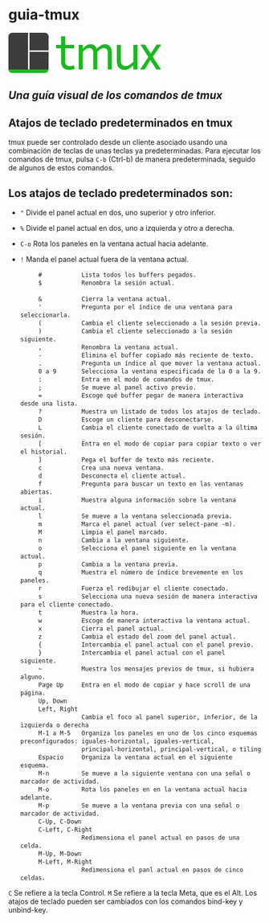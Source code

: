 # guia-tmux
![tmux logo](/img/tmux-logo-medium.png)
## _Una guía visual de los comandos de tmux_

## Atajos de teclado predeterminados en tmux

tmux puede ser controlado desde un cliente asociado usando una combinación de teclas de unas teclas ya predeterminadas.
Para ejecutar los comandos de tmux, pulsa `C-b` (Ctrl-b) de manera predeterminada, seguido de algunos de estos comandos.

## Los atajos de teclado predeterminados son:

* `"`           Divide el panel actual en dos, uno superior y otro inferior.
* `%`           Divide el panel actual en dos, uno a izquierda y otro a derecha.
* `C-o`         Rota los paneles en la ventana actual hacia adelante.
* `!`           Manda el panel actual fuera de la ventana actual.

           #           Lista todos los buffers pegados.
           $           Renombra la sesión actual.

           &           Cierra la ventana actual.
           '           Pregunta por el índice de una ventana para seleccionarla.
           (           Cambia el cliente seleccionado a la sesión previa.
           )           Cambia el cliente seleccionado a la sesión siguiente.
           ,           Renombra la ventana actual.
           -           Elimina el buffer copiado más reciente de texto.
           .           Pregunta un índice al que mover la ventana actual.
           0 a 9       Selecciona la ventana especificada de la 0 a la 9.
           :           Entra en el modo de comandos de tmux.
           ;           Se mueve al panel activo previo.
           =           Escoge qué buffer pegar de manera interactiva desde una lista.
           ?           Muestra un listado de todos los atajos de teclado.
           D           Escoge un cliente para desconectarse.
           L           Cambia el cliente conectado de vuelta a la última sesión.
           [           Entra en el modo de copiar para copiar texto o ver el historial.
           ]           Pega el buffer de texto más reciente.
           c           Crea una nueva ventana.
           d           Desconecta el cliente actual.                                  
           f           Pregunta para buscar un texto en las ventanas abiertas.
           i           Muestra alguna información sobre la ventana actual.
           l           Se mueve a la ventana seleccionada previa.
           m           Marca el panel actual (ver select-pane -m).
           M           Limpia el panel marcado.
           n           Cambia a la ventana siguiente.
           o           Selecciona el panel siguiente en la ventana actual.
           p           Cambia a la ventana previa.
           q           Muestra el número de índice brevemente en los paneles.
           r           Fuerza el redibujar el cliente conectado.
           s           Selecciona una nueva sesión de manera interactiva para el cliente conectado.
           t           Muestra la hora.
           w           Escoge de manera interactiva la ventana actual.
           x           Cierra el panel actual.
           z           Cambia el estado del zoom del panel actual.
           {           Intercambia el panel actual con el panel previo.
           }           Intercambia el panel actual con el panel siguiente.
           ~           Muestra los mensajes previos de tmux, si hubiera alguno.
           Page Up     Entra en el modo de copiar y hace scroll de una página.
           Up, Down
           Left, Right
                       Cambia el foco al panel superior, inferior, de la izquierda o derecha
           M-1 a M-5   Organiza los paneles en uno de los cinco esquemas preconfigurados: iguales-horizontal, iguales-vertical, 
                       principal-horizontal, principal-vertical, o tiling
           Espacio     Organiza la ventana actual en el siguiente esquema.
           M-n         Se mueve a la siguiente ventana con una señal o marcador de actividad.
           M-o         Rota los paneles en en la ventana actual hacia adelante.
           M-p         Se mueve a la ventana previa con una señal o marcador de actividad.
           C-Up, C-Down
           C-Left, C-Right
                       Redimensiona el panel actual en pasos de una celda.
           M-Up, M-Down
           M-Left, M-Right
                       Redimensiona el panl actual en pasos de cinco celdas.

`C` Se refiere a la tecla Control. `M` Se refiere a la tecla Meta, que es el Alt.
Los atajos de teclado pueden ser cambiados con los comandos bind-key y unbind-key.

